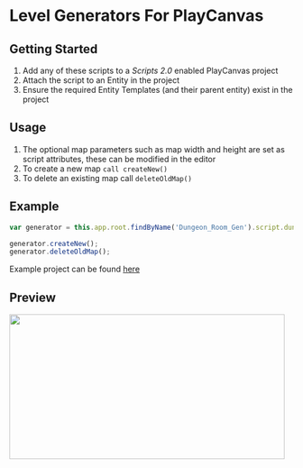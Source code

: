 # Level Generators For PlayCanvas

## Getting Started

1. Add any of these scripts to a *Scripts 2.0* enabled PlayCanvas project
2. Attach the script to an Entity in the project
3. Ensure the required Entity Templates (and their parent entity) exist in the project

## Usage

1. The optional map parameters such as map width and height are set as script attributes, these can be modified in the editor
2. To create a new map `call createNew()`
3. To delete an existing map call `deleteOldMap()`

## Example

```javascript
var generator = this.app.root.findByName('Dungeon_Room_Gen').script.dungeonRoomGen;

generator.createNew();
generator.deleteOldMap();
```
Example project can be found [here](https://playcanvas.com/project/430269/overview/level-and-map-generators)

## Preview 

<img src="http://i.imgur.com/weBg3X2.gif" width="488" height="257" />

